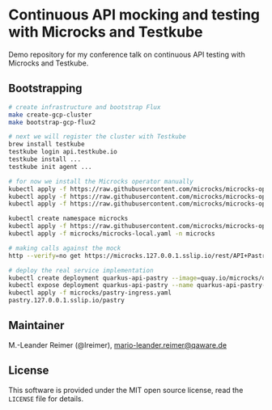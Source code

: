 # Continuous API mocking and testing with Microcks and Testkube

Demo repository for my conference talk on continuous API testing with Microcks and Testkube.

## Bootstrapping

```bash
# create infrastructure and bootstrap Flux
make create-gcp-cluster
make bootstrap-gcp-flux2

# next we will register the cluster with Testkube
brew install testkube
testkube login api.testkube.io
testkube install ...
testkube init agent ...

# for now we install the Microcks operator manually
kubectl apply -f https://raw.githubusercontent.com/microcks/microcks-operator/refs/tags/0.0.3/deploy/crd/microckses.microcks.io-v1.yml
kubectl apply -f https://raw.githubusercontent.com/microcks/microcks-operator/refs/tags/0.0.3/deploy/crd/apisources.microcks.io-v1.yml
kubectl apply -f https://raw.githubusercontent.com/microcks/microcks-operator/refs/tags/0.0.3/deploy/crd/secretsources.microcks.io-v1.yml

kubectl create namespace microcks
kubectl apply -f https://raw.githubusercontent.com/microcks/microcks-operator/refs/tags/0.0.3/deploy/operator-jvm.yaml -n microcks
kubectl apply -f microcks/microcks-local.yaml -n microcks

# making calls against the mock
http --verify=no get https://microcks.127.0.0.1.sslip.io/rest/API+Pastry+-+2.0/2.0.0/pastry/Millefeuille

# deploy the real service implementation
kubectl create deployment quarkus-api-pastry --image=quay.io/microcks/quarkus-api-pastry:latest
kubectl expose deployment quarkus-api-pastry --name quarkus-api-pastry-svc --port=8282 --load-balancer-ip=''
kubectl apply -f microcks/pastry-ingress.yaml
pastry.127.0.0.1.sslip.io/pastry
```

## Maintainer

M.-Leander Reimer (@lreimer), <mario-leander.reimer@qaware.de>

## License

This software is provided under the MIT open source license, read
the `LICENSE` file for details.
